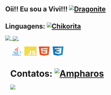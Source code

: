## Oii!! Eu sou a Vivi!!! [![Dragonite](https://img.pokemondb.net/sprites/black-white/anim/normal/dragonite.gif)](https://pokemondb.net/pokedex/dragonite)

## Linguagens: [![Chikorita](https://img.pokemondb.net/sprites/black-white/anim/shiny/chikorita.gif)](https://pokemondb.net/pokedex/chikorita)
<a href="https://github.com/goVIVIgo/github-readme-stats">
  <img height=200 align="left" src="https://github-readme-stats.vercel.app/api?username=goVIVIgo&theme=gruvbox_light" />&nbsp
</a>
<a href="https://github.com/goVIVIgo/convoychat">
  <img height=200 align="center" src="https://github-readme-stats.vercel.app/api/top-langs?username=goVIVIgo&layout=compact&langs_count=8&card_width=320&hide=css&theme=gruvbox_light" />&nbsp
</a>

<div style="display: inline_block"><br>
   <img align="center" alt="Rafa-Java" height="30" width="40" src="https://raw.githubusercontent.com/devicons/devicon/master/icons/java/java-original.svg">
  <img align="center" alt="Rafa-Js" height="30" width="40" src="https://raw.githubusercontent.com/devicons/devicon/master/icons/javascript/javascript-plain.svg">
  <img align="center" alt="Rafa-HTML" height="30" width="40" src="https://raw.githubusercontent.com/devicons/devicon/master/icons/html5/html5-original.svg">
  <img align="center" alt="Rafa-CSS" height="30" width="40" src="https://raw.githubusercontent.com/devicons/devicon/master/icons/css3/css3-original.svg">
</div>

# Contatos: [![Ampharos](https://img.pokemondb.net/sprites/black-white/anim/normal/ampharos.gif)](https://pokemondb.net/pokedex/ampharos)
<div>  
  <a href = "mailto:vvdocodes@gmail.com"><img src="https://img.shields.io/badge/-Gmail-%23333?style=for-the-badge&logo=gmail&logoColor=yellow" target="_blank"></a>
</div>

